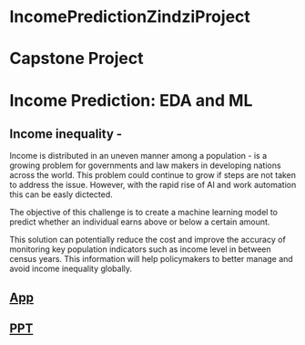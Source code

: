 # IncomePredictionZindziProject

# Capstone Project
# Income Prediction: EDA and ML

## Income inequality -
 Income is distributed in an uneven manner among a population - is a growing problem for governments and law makers in developing nations across the world.  This problem could continue to grow if steps are not taken to address the issue.
 However, with the rapid rise of AI and work automation this can be easly dictected.

The objective of this challenge is to create a machine learning model to predict whether an individual earns above or below a certain amount.

This solution can potentially reduce the cost and improve the accuracy of monitoring key population indicators such as income level in between census years. This information will help policymakers to better manage and avoid income inequality globally.

## [App](https://deeeteeee01-incomepredictionapp.hf.space)
## [PPT](https://docs.google.com/presentation/d/1DvhByIZBHWCnx5KWf3bWYhTcNuNHCTJi/edit?usp=sharing&ouid=110993119067554959178&rtpof=true&sd=true)


